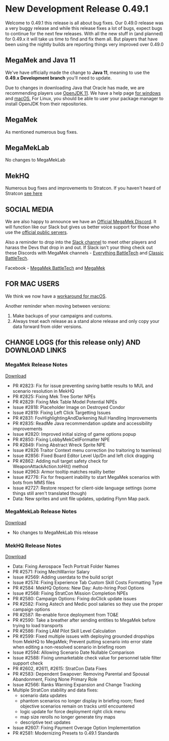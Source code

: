 # New Development Release 0.49.1

Welcome to 0.49.1 this release is all about bug fixes.  Our 0.49.0 release was a very buggy release and while this release fixes a lot of bugs, expect bugs to continue for the next few releases. With all the new stuff in (and planned) for 0.49.x it will take us time to find and fix them all. But players that have been using the nightly builds are reporting things very improved over 0.49.0

## MegaMek and Java 11

We've have officially made the change to **Java 11**, meaning to use the
**0.49.x Development branch** you'll need to update.

Due to changes in downloading Java that Oracle has made, we are recommending
players use [OpenJDK 11](https://adoptopenjdk.net/). We have a help page
[for windows](https://github.com/MegaMek/megamek/wiki/Updating-to-OpenJDK) and
[macOS.](https://megamek.org/wiki/mac_issues.html) For Linux, you should be able
to user your package manager to install OpenJDK from their repositories.

## MegaMek
As mentioned numerous bug fixes. 

## MegaMekLab
No changes to MegaMekLab

## MekHQ
Numerous bug fixes and improvements to Stratcon. If you haven't heard of Stratcon [see here](https://bg.battletech.com/forums/megamek-games/coming-soon-to-megamek/msg1719781/#msg1719781)


## SOCIAL MEDIA

We are also happy to announce we have an
[Official MegaMek Discord](https://discord.gg/u2vJ5U2QpD). It will function like our
Slack but gives us better voice support for those who use the
[official public servers](https://megamek.games).

Also a reminder to drop into the [Slack channel](https://bit.ly/2KSu5yQ) to meet other
players and harass the Devs that drop in and out. If Slack isn't your thing check out
these Discords with MegaMek channels -
[Everything BattleTech](https://discord.gg/gyXMWjT) and
[Classic BattleTech](https://discord.gg/D9jFn52).

Facebook - [MegaMek BattleTech](https://www.facebook.com/groups/5124394675) and
[MegaMek](https://www.facebook.com/MegaMek)

## FOR MAC USERS

We think we now have a [workaround for macOS](https://megamek.org/wiki/mac_issues.html).

Another reminder when moving between versions:

1. Make backups of your campaigns and customs.
2. Always treat each release as a stand alone release and only copy your data forward from older versions.

## CHANGE LOGS (for this release only) AND DOWNLOAD LINKS

### MegaMek Release Notes

[Download](https://github.com/MegaMek/megamek/releases/tag/v0.49.1)

* PR #2823: Fix for issue preventing saving battle results to MUL and scenario resolution in MekHQ
* PR #2825: Fixing Mek Tree Sorter NPEs
* PR #2829: Fixing Mek Table Model Potential NPEs
* Issue #2818: Placeholder Image on Destroyed Condor
* Issue #2819: Fixing Left Click Targetting Issues
* PR #2831: FovHighlightingAndDarkening Null Handling Improvements
* PR #2835: ReadMe Java recommendation update and accessibility improvements
* Issue #2820: Improved initial sizing of game options popup
* PR #2850: Fixing LobbyMekCellFormatter NPE
* PR #2849: Fixing Abstract Wreck Sprite NPE
* Issue #2826 Traitor Context menu correction (no traitoring to teamless)
* Issue #2856: Fixed Board Editor Level Up/Dn and left click dragging
* PR #2862: Adding null target safety check for WeaponAttackAction.toHit() method
* Issue #2963: Armor tooltip matches reality better
* Issue #2776: Fix for frequent inability to start MegaMek scenarios with bots from MMS files
* Issue #2727: Restore respect for client-side language settings (some things still aren't translated though)
* Data: New sprites and unit file updates, updating Flynn Map pack.

### MegaMekLab Release Notes

[Download](https://github.com/MegaMek/megameklab/releases/tag/v0.49.1)

* No changes to MegaMekLab this release


### MekHQ Release Notes

[Download](https://github.com/MegaMek/mekhq/releases/tag/v0.49.1)
* Data: Fixing Aerospace Tech Portrait Folder Names
* PR #2571: Fixing MechWarrior Salary
* Issue #2569: Adding userdata to the build script
* Issue #2574: Fixing Experience Tab Custom Skill Costs Formatting Type
* PR #2584: MekHQ Options: New Day: Auto-hiring Pool Options
* Issue #2568: Fixing StratCon Mission Completion NPEs
* PR #2580: Campaign Options: Fixing doClick update issues
* PR #2582: Fixing Astech and Medic pool salaries so they use the proper campaign options
* PR #2587: Re-enable force deployment from TO&E
* PR #2590: Take a breather after sending entities to MegaMek before trying to load transports
* PR #2586: Fixing LAM Pilot Skill Level Calculation
* PR #2599: Fixed multiple issues with deploying grounded dropships from MekHQ to MegaMek; 
 Prevent putting scenario into error state when editing a non-resolved scenario in briefing room
* Issue #2594: Allowing Scenario Date Nullable Comparison
* Issue #2588: Fixing unmarketable check value for personnel table filter support check
* PR #2602, #2611, #2615: StratCon Data Fixes
* PR #2583: Dependent Swapover: Removing Parental and Spousal Abandonment, Fixing None Primary Role
* Issue #2566: Ranks Warning Expansion and Change Tracking
* Multiple StratCon stability and data fixes:
 	* scenario data updates 	
 	* phantom scenarios no longer display in briefing room; fixed objective scenarios remain on tracks until encountered
	* logic update for force deployment right click menu
 	* map size rerolls no longer generate tiny maps	
	* descriptive text updates
* Issue #2607: Fixing Payment Overage Option Implementation
* PR #2581: Modernizing Presets to 0.49.1 Standards



